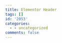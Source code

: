 ```yaml
---
title: Elementor Header
tags: []
id: '2053'
categories:
  - - uncategorized
comments: false
---
```

